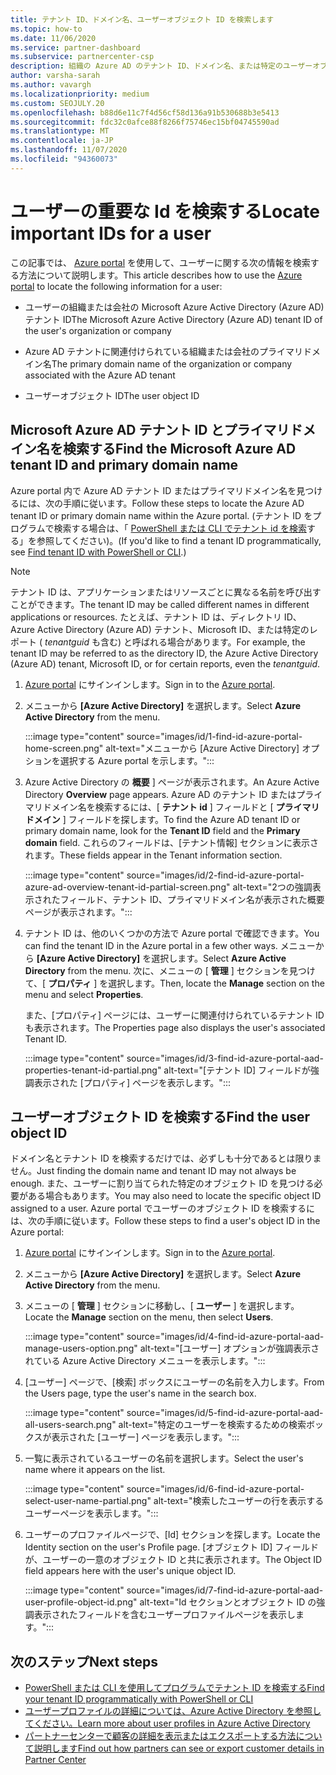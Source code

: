 ```yaml
---
title: テナント ID、ドメイン名、ユーザーオブジェクト ID を検索します
ms.topic: how-to
ms.date: 11/06/2020
ms.service: partner-dashboard
ms.subservice: partnercenter-csp
description: 組織の Azure AD のテナント ID、ドメイン名、または特定のユーザーオブジェクト ID を Azure portal の Id を検索する方法について説明します。 この情報が必要なタスクもあります。
author: varsha-sarah
ms.author: vavargh
ms.localizationpriority: medium
ms.custom: SEOJULY.20
ms.openlocfilehash: b88d6e11c7f4d56cf58d136a91b530688b3e5413
ms.sourcegitcommit: fdc32c0afce88f8266f75746ec15bf04745590ad
ms.translationtype: MT
ms.contentlocale: ja-JP
ms.lasthandoff: 11/07/2020
ms.locfileid: "94360073"
---
```

# <a name="locate-important-ids-for-a-user"></a><span data-ttu-id="0828d-104">ユーザーの重要な Id を検索する</span><span class="sxs-lookup"><span data-stu-id="0828d-104">Locate important IDs for a user</span></span>

<span data-ttu-id="0828d-105">この記事では、 [Azure portal](https://portal.azure.com/) を使用して、ユーザーに関する次の情報を検索する方法について説明します。</span><span class="sxs-lookup"><span data-stu-id="0828d-105">This article describes how to use the [Azure portal](https://portal.azure.com/) to locate the following information for a user:</span></span>

- <span data-ttu-id="0828d-106">ユーザーの組織または会社の Microsoft Azure Active Directory (Azure AD) テナント ID</span><span class="sxs-lookup"><span data-stu-id="0828d-106">The Microsoft Azure Active Directory (Azure AD) tenant ID of the user's organization or company</span></span>

- <span data-ttu-id="0828d-107">Azure AD テナントに関連付けられている組織または会社のプライマリドメイン名</span><span class="sxs-lookup"><span data-stu-id="0828d-107">The primary domain name of the organization or company associated with the Azure AD tenant</span></span>

- <span data-ttu-id="0828d-108">ユーザーオブジェクト ID</span><span class="sxs-lookup"><span data-stu-id="0828d-108">The user object ID</span></span>

## <a name="find-the-microsoft-azure-ad-tenant-id-and-primary-domain-name"></a><span data-ttu-id="0828d-109">Microsoft Azure AD テナント ID とプライマリドメイン名を検索する</span><span class="sxs-lookup"><span data-stu-id="0828d-109">Find the Microsoft Azure AD tenant ID and primary domain name</span></span>

<span data-ttu-id="0828d-110">Azure portal 内で Azure AD テナント ID またはプライマリドメイン名を見つけるには、次の手順に従います。</span><span class="sxs-lookup"><span data-stu-id="0828d-110">Follow these steps to locate the Azure AD tenant ID or primary domain name within the Azure portal.</span></span> <span data-ttu-id="0828d-111">(テナント ID をプログラムで検索する場合は、「 [PowerShell または CLI でテナント id を検索](/azure/active-directory/fundamentals/active-directory-how-to-find-tenant.md#find-tenant-id-with-powershell)する」を参照してください)。</span><span class="sxs-lookup"><span data-stu-id="0828d-111">(If you'd like to find a tenant ID programmatically, see [Find tenant ID with PowerShell or CLI](/azure/active-directory/fundamentals/active-directory-how-to-find-tenant.md#find-tenant-id-with-powershell).)</span></span>

> [!NOTE]
> <span data-ttu-id="0828d-112">テナント ID は、アプリケーションまたはリソースごとに異なる名前を呼び出すことができます。</span><span class="sxs-lookup"><span data-stu-id="0828d-112">The tenant ID may be called different names in different applications or resources.</span></span> <span data-ttu-id="0828d-113">たとえば、テナント ID は、ディレクトリ ID、Azure Active Directory (Azure AD) テナント、Microsoft ID、または特定のレポート ( *tenantguid* も含む) と呼ばれる場合があります。</span><span class="sxs-lookup"><span data-stu-id="0828d-113">For example, the tenant ID may be referred to as the directory ID, the Azure Active Directory (Azure AD) tenant, Microsoft ID, or for certain reports, even the *tenantguid*.</span></span>

1. <span data-ttu-id="0828d-114">[Azure portal](https://portal.azure.com/) にサインインします。</span><span class="sxs-lookup"><span data-stu-id="0828d-114">Sign in to the [Azure portal](https://portal.azure.com/).</span></span>

2. <span data-ttu-id="0828d-115">メニューから **[Azure Active Directory]** を選択します。</span><span class="sxs-lookup"><span data-stu-id="0828d-115">Select **Azure Active Directory** from the menu.</span></span>

   :::image type="content" source="images/id/1-find-id-azure-portal-home-screen.png" alt-text="メニューから [Azure Active Directory] オプションを選択する Azure portal を示します。":::

3. <span data-ttu-id="0828d-117">Azure Active Directory の **概要** ] ページが表示されます。</span><span class="sxs-lookup"><span data-stu-id="0828d-117">An Azure Active Directory **Overview** page appears.</span></span> <span data-ttu-id="0828d-118">Azure AD のテナント ID またはプライマリドメイン名を検索するには、[ **テナント id** ] フィールドと [ **プライマリドメイン** ] フィールドを探します。</span><span class="sxs-lookup"><span data-stu-id="0828d-118">To find the Azure AD tenant ID or primary domain name, look for the **Tenant ID** field and the **Primary domain** field.</span></span> <span data-ttu-id="0828d-119">これらのフィールドは、[テナント情報] セクションに表示されます。</span><span class="sxs-lookup"><span data-stu-id="0828d-119">These fields appear in the Tenant information section.</span></span>

   :::image type="content" source="images/id/2-find-id-azure-portal-azure-ad-overview-tenant-id-partial-screen.png" alt-text="2つの強調表示されたフィールド、テナント ID、プライマリドメイン名が表示された概要ページが表示されます。":::

4. <span data-ttu-id="0828d-121">テナント ID は、他のいくつかの方法で Azure portal で確認できます。</span><span class="sxs-lookup"><span data-stu-id="0828d-121">You can find the tenant ID in the Azure portal in a few other ways.</span></span> <span data-ttu-id="0828d-122">メニューから **[Azure Active Directory]** を選択します。</span><span class="sxs-lookup"><span data-stu-id="0828d-122">Select **Azure Active Directory** from the menu.</span></span> <span data-ttu-id="0828d-123">次に、メニューの [ **管理** ] セクションを見つけて、[ **プロパティ** ] を選択します。</span><span class="sxs-lookup"><span data-stu-id="0828d-123">Then, locate the **Manage** section on the menu and select **Properties**.</span></span>

   <span data-ttu-id="0828d-124">また、[プロパティ] ページには、ユーザーに関連付けられているテナント ID も表示されます。</span><span class="sxs-lookup"><span data-stu-id="0828d-124">The Properties page also displays the user's associated Tenant ID.</span></span>

   :::image type="content" source="images/id/3-find-id-azure-portal-aad-properties-tenant-id-partial.png" alt-text="[テナント ID] フィールドが強調表示された [プロパティ] ページを表示します。":::

## <a name="find-the-user-object-id"></a><span data-ttu-id="0828d-126">ユーザーオブジェクト ID を検索する</span><span class="sxs-lookup"><span data-stu-id="0828d-126">Find the user object ID</span></span>

<span data-ttu-id="0828d-127">ドメイン名とテナント ID を検索するだけでは、必ずしも十分であるとは限りません。</span><span class="sxs-lookup"><span data-stu-id="0828d-127">Just finding the domain name and tenant ID may not always be enough.</span></span> <span data-ttu-id="0828d-128">また、ユーザーに割り当てられた特定のオブジェクト ID を見つける必要がある場合もあります。</span><span class="sxs-lookup"><span data-stu-id="0828d-128">You may also need to locate the specific object ID assigned to a user.</span></span> <span data-ttu-id="0828d-129">Azure portal でユーザーのオブジェクト ID を検索するには、次の手順に従います。</span><span class="sxs-lookup"><span data-stu-id="0828d-129">Follow these steps to find a user's object ID in the Azure portal:</span></span>

1. <span data-ttu-id="0828d-130">[Azure portal](https://portal.azure.com/) にサインインします。</span><span class="sxs-lookup"><span data-stu-id="0828d-130">Sign in to the [Azure portal](https://portal.azure.com/).</span></span>

2. <span data-ttu-id="0828d-131">メニューから **[Azure Active Directory]** を選択します。</span><span class="sxs-lookup"><span data-stu-id="0828d-131">Select **Azure Active Directory** from the menu.</span></span>

3. <span data-ttu-id="0828d-132">メニューの [ **管理** ] セクションに移動し、[ **ユーザー** ] を選択します。</span><span class="sxs-lookup"><span data-stu-id="0828d-132">Locate the **Manage** section on the menu, then select **Users**.</span></span>

      :::image type="content" source="images/id/4-find-id-azure-portal-aad-manage-users-option.png" alt-text="[ユーザー] オプションが強調表示されている Azure Active Directory メニューを表示します。":::

4. <span data-ttu-id="0828d-134">[ユーザー] ページで、[検索] ボックスにユーザーの名前を入力します。</span><span class="sxs-lookup"><span data-stu-id="0828d-134">From the Users page, type the user's name in the search box.</span></span>

      :::image type="content" source="images/id/5-find-id-azure-portal-aad-all-users-search.png" alt-text="特定のユーザーを検索するための検索ボックスが表示された [ユーザー] ページを表示します。":::

5. <span data-ttu-id="0828d-136">一覧に表示されているユーザーの名前を選択します。</span><span class="sxs-lookup"><span data-stu-id="0828d-136">Select the user's name where it appears on the list.</span></span>  

      :::image type="content" source="images/id/6-find-id-azure-portal-select-user-name-partial.png" alt-text="検索したユーザーの行を表示するユーザーページを表示します。":::

6. <span data-ttu-id="0828d-138">ユーザーのプロファイルページで、[Id] セクションを探します。</span><span class="sxs-lookup"><span data-stu-id="0828d-138">Locate the Identity section on the user's Profile page.</span></span> <span data-ttu-id="0828d-139">[オブジェクト ID] フィールドが、ユーザーの一意のオブジェクト ID と共に表示されます。</span><span class="sxs-lookup"><span data-stu-id="0828d-139">The Object ID field appears here with the user's unique object ID.</span></span>

      :::image type="content" source="images/id/7-find-id-azure-portal-aad-user-profile-object-id.png" alt-text="Id セクションとオブジェクト ID の強調表示されたフィールドを含むユーザープロファイルページを表示します。":::

## <a name="next-steps"></a><span data-ttu-id="0828d-141">次のステップ</span><span class="sxs-lookup"><span data-stu-id="0828d-141">Next steps</span></span>

- [<span data-ttu-id="0828d-142">PowerShell または CLI を使用してプログラムでテナント ID を検索する</span><span class="sxs-lookup"><span data-stu-id="0828d-142">Find your tenant ID programmatically with PowerShell or CLI</span></span>](/azure/active-directory/fundamentals/active-directory-how-to-find-tenant)
- [<span data-ttu-id="0828d-143">ユーザープロファイルの詳細については、Azure Active Directory を参照してください。</span><span class="sxs-lookup"><span data-stu-id="0828d-143">Learn more about user profiles in Azure Active Directory</span></span>](/azure/active-directory/fundamentals/active-directory-users-profile-azure-portal)
- [<span data-ttu-id="0828d-144">パートナーセンターで顧客の詳細を表示またはエクスポートする方法について説明します</span><span class="sxs-lookup"><span data-stu-id="0828d-144">Find out how partners can see or export customer details in Partner Center</span></span>](see-your-customer-list.md)
